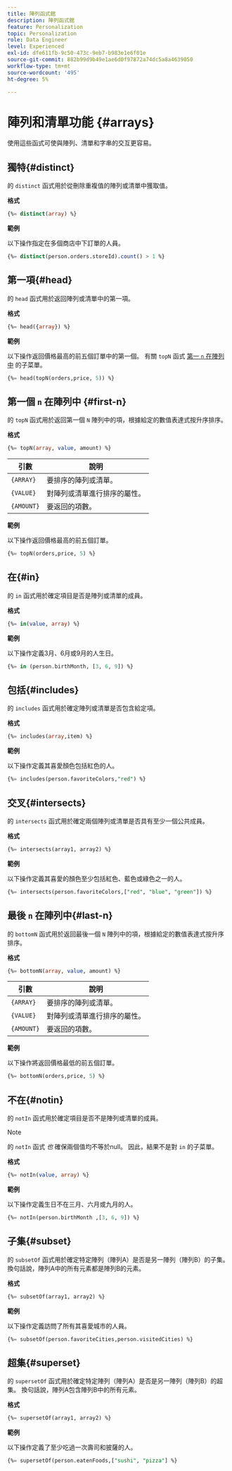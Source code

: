 ```yaml
---
title: 陣列函式館
description: 陣列函式館
feature: Personalization
topic: Personalization
role: Data Engineer
level: Experienced
exl-id: dfe611fb-9c50-473c-9eb7-b983e1e6f01e
source-git-commit: 882b99d9b49e1ae6d0f97872a74dc5a8a4639050
workflow-type: tm+mt
source-wordcount: '495'
ht-degree: 5%

---
```


# 陣列和清單功能 {#arrays}

使用這些函式可使與陣列、清單和字串的交互更容易。

## 獨特{#distinct}

的 `distinct` 函式用於從刪除重複值的陣列或清單中獲取值。

**格式**

```sql
{%= distinct(array) %}
```

**範例**

以下操作指定在多個商店中下訂單的人員。

```sql
{%= distinct(person.orders.storeId).count() > 1 %}
```

## 第一項{#head}

的 `head` 函式用於返回陣列或清單中的第一項。

**格式**

```sql
{%= head({array}) %}
```

**範例**

以下操作返回價格最高的前五個訂單中的第一個。 有關 `topN` 函式 [第一 `n` 在陣列中](#first-n) 的子菜單。

```sql
{%= head(topN(orders,price, 5)) %}
```

## 第一個 `n` 在陣列中 {#first-n}

的 `topN` 函式用於返回第一個 `N` 陣列中的項，根據給定的數值表達式按升序排序。

**格式**

```sql
{%= topN(array, value, amount) %}
```

| 引數 | 說明 |
| --------- | ----------- |
| `{ARRAY}` | 要排序的陣列或清單。 |
| `{VALUE}` | 對陣列或清單進行排序的屬性。 |
| `{AMOUNT}` | 要返回的項數。 |

**範例**

以下操作返回價格最高的前五個訂單。

```sql
{%= topN(orders,price, 5) %}
```

## 在{#in}

的 `in` 函式用於確定項目是否是陣列或清單的成員。

**格式**

```sql
{%= in(value, array) %}
```

**範例**

以下操作定義3月、6月或9月的人生日。

```sql
{%= in (person.birthMonth, [3, 6, 9]) %}
```

## 包括{#includes}

的 `includes` 函式用於確定陣列或清單是否包含給定項。

**格式**

```sql
{%= includes(array,item) %}
```

**範例**

以下操作定義其喜愛顏色包括紅色的人。

```sql
{%= includes(person.favoriteColors,"red") %}
```

## 交叉{#intersects}

的 `intersects` 函式用於確定兩個陣列或清單是否具有至少一個公共成員。

**格式**

```sql
{%= intersects(array1, array2) %}
```

**範例**

以下操作定義其喜愛的顏色至少包括紅色、藍色或綠色之一的人。

```sql
{%= intersects(person.favoriteColors,["red", "blue", "green"]) %}
```


<!-- ## Intersection{#intersection}

The `intersection` function is used to determine the common members of two arrays or lists.

**Format**

```sql
intersection({ARRAY},{ARRAY})
```

**Example**

The following operation defines if person 1 and person 2 both have favorite colors of red, blue, and green.

```sql
intersection(person1.favoriteColors,person2.favoriteColors) = ["red", "blue", "green"]
```
-->

## 最後 `n` 在陣列中{#last-n}

的 `bottomN` 函式用於返回最後一個 `N` 陣列中的項，根據給定的數值表達式按升序排序。

**格式**

```sql
{%= bottomN(array, value, amount) %}
```

| 引數 | 說明 |
| --------- | ----------- | 
| `{ARRAY}` | 要排序的陣列或清單。 |
| `{VALUE}` | 對陣列或清單進行排序的屬性。 |
| `{AMOUNT}` | 要返回的項數。 |

**範例**

以下操作將返回價格最低的前五個訂單。

```sql
{%= bottomN(orders,price, 5) %}
```


## 不在{#notin}

的 `notIn` 函式用於確定項目是否不是陣列或清單的成員。

>[!NOTE]
>
>的 `notIn` 函式 *也* 確保兩個值均不等於null。 因此，結果不是對 `in` 的子菜單。

**格式**

```sql
{%= notIn(value, array) %}
```

**範例**

以下操作定義生日不在三月、六月或九月的人。

```sql
{%= notIn(person.birthMonth ,[3, 6, 9]) %}
```


## 子集{#subset}

的 `subsetOf` 函式用於確定特定陣列（陣列A）是否是另一陣列（陣列B）的子集。 換句話說，陣列A中的所有元素都是陣列B的元素。

**格式**

```sql
{%= subsetOf(array1, array2) %}
```

**範例**

以下操作定義訪問了所有其喜愛城市的人員。

```sql
{%= subsetOf(person.favoriteCities,person.visitedCities) %}
```

## 超集{#superset}

的 `supersetOf` 函式用於確定特定陣列（陣列A）是否是另一陣列（陣列B）的超集。 換句話說，陣列A包含陣列B中的所有元素。

**格式**

```sql
{%= supersetOf(array1, array2) %}
```

**範例**

以下操作定義了至少吃過一次壽司和披薩的人。

```sql
{%= supersetOf(person.eatenFoods,["sushi", "pizza"] %}
```
